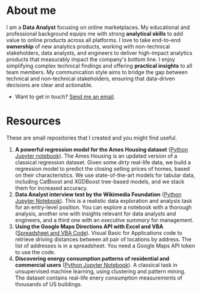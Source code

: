 # About me

I am a **Data Analyst** focusing on online marketplaces.
My educational and professional background equips me with strong **analytical skills** to add value to online products across all platforms.
I love to take end-to-end **ownership** of new analytics products, working with non-technical stakeholders, data analysts, and engineers to deliver high-impact analytics products that measurably impact the company's bottom line.
I enjoy simplifying complex technical findings and offering **practical insights** to all team members.
My communication style aims to bridge the gap between technical and non-technical stakeholders, ensuring that data-driven decisions are clear and actionable.

* Want to get in touch? [Send me an email](mailto:armine.minasyan357@gmail.com).

# Resources

These are small repositories that I created and you might find useful.

1. **A powerful regression model for the Ames Housing dataset** ([Python Jupyter notebook](https://github.com/armineminasyan/ames-regression)).
The Ames Housing is an updated version of a classical regression dataset.
Given some *dirty* real-life data, we build a regression model to predict the closing selling prices of homes, based on their characteristics.
We use state-of-the-art models for tabular data, including CatBoost and XGDBoost tree-based models, and we stack them for increased accuracy. 
2. **Data Analyst interview test by the Wikimedia Foundation** ([Python Jupyter Notebook](https://github.com/armineminasyan/wikimedia-test)).
This is a realistic data exploration and analysis task for an entry-level position.
You can explore a notebook with a thorough analysis, another one with insights relevant for data analysts and engineers, and a third one with an *executive summary* for management.
3. **Using the Google Maps Directions API with Excel and VBA** ([Spreadsheet and VBA Code](https://github.com/armineminasyan/vba-gmaps-directions)).
Visual Basic for Applications code to retrieve driving distances between all pair of locations by address.
The list of addresses is in a spreadsheet.
You need a Google Maps API token to use the code.
4. **Discovering energy consumption patterns of residential and commercial users** ([Python Jupyter Notebook](https://github.com/armineminasyan/energy-consumption-clustering)).
A classical task in unsupervised machine learning, using clustering and pattern mining.
The dataset contains real-life enery consumption measurements of thousands of US buildings.